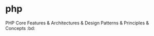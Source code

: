 # php
PHP Core Features &amp; Architectures &amp; Design Patterns &amp; Principles &amp; Concepts :bd:
